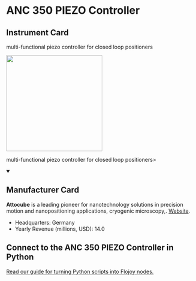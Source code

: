 
# ANC 350 PIEZO Controller

## Instrument Card

<div className="flex">

<div>

multi-functional piezo controller for closed loop positioners

</div>

<img width="256" src="docs/Instruments/Positional Controller/ANC-350-PIEZO-Controller/ANC-350-PIEZO-Controller.jpg"/>

</div>

multi-functional piezo controller for closed loop positioners>

<details open>
<summary><h2>Manufacturer Card</h2></summary>

**Attocube** is a leading pioneer for nanotechnology solutions in precision motion and nanopositioning applications, cryogenic microscopy,. <a href="https://www.attocube.com/en">Website</a>.

<ul>
  <li>Headquarters: Germany</li>
  <li>Yearly Revenue (millions, USD): 14.0</li>
</ul>
</details>

## Connect to the ANC 350 PIEZO Controller in Python

[Read our guide for turning Python scripts into Flojoy nodes.](https://docs.flojoy.ai/custom-nodes/creating-custom-node/)


